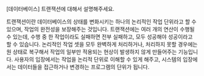 <!--
파일 이름은 날짜-카테고리 (예시: 2021-03-21-network.md)
-->

[데이터베이스] 트랜잭션에 대해서 설명해주세요.

트랜잭션이란 데이터베이스의 상태를 변화시키는 하나의 논리적인 작업 단위라고 할 수 있으며, 작업의 완전성을 보장해주는 것입니다. 트랜잭션에는 여러 개의 연산이 수행될 수 있는데, 수행 중 한 작업이라도 실패하면 전부 실패하고, 모두 성공해야 성공이라고 할 수 있습니다. 논리적인 작업 셋을 모두 완벽하게 처리하거나, 처리하지 못할 경우에는 원 상태로 복구해서 작업의 일부만 적용되는 현상이 발생하지 않게 만들어주는 기능입니다. 사용자의 입장에서는 작업을 논리적 단위로 이해할 수 있게 해주고, 시스템의 입장에서는 데이터들을 접근하거나 변경하는 프로그램의 단위가 됩니다.
